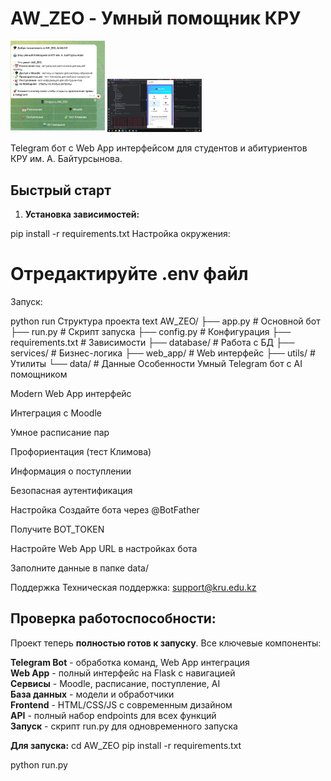 # AW_ZEO - Умный помощник КРУ
<img src="screenshots/view1.png" alt="w1" style="width: 30%; height: auto;">
<img src="screenshots/view2.png" alt="w2" style="width: 30%; height: auto;">

Telegram бот с Web App интерфейсом для студентов и абитуриентов КРУ им. А. Байтурсынова.

##  Быстрый старт

1. **Установка зависимостей:**

pip install -r requirements.txt
Настройка окружения:

# Отредактируйте .env файл
Запуск:

python run
Структура проекта
text
AW_ZEO/
├── app.py                 # Основной бот
├── run.py                # Скрипт запуска
├── config.py             # Конфигурация
├── requirements.txt      # Зависимости
├── database/            # Работа с БД
├── services/            # Бизнес-логика
├── web_app/             # Web интерфейс
├── utils/               # Утилиты
└── data/               # Данные
Особенности
Умный Telegram бот с AI помощником

Modern Web App интерфейс

Интеграция с Moodle

Умное расписание пар

Профориентация (тест Климова)

Информация о поступлении

Безопасная аутентификация

Настройка
Создайте бота через @BotFather

Получите BOT_TOKEN

Настройте Web App URL в настройках бота

Заполните данные в папке data/

Поддержка
Техническая поддержка: support@kru.edu.kz


## Проверка работоспособности:

Проект теперь **полностью готов к запуску**. Все ключевые компоненты:

 **Telegram Bot** - обработка команд, Web App интеграция  
 **Web App** - полный интерфейс на Flask с навигацией  
 **Сервисы** - Moodle, расписание, поступление, AI  
 **База данных** - модели и обработчики  
 **Frontend** - HTML/CSS/JS с современным дизайном  
 **API** - полный набор endpoints для всех функций  
 **Запуск** - скрипт run.py для одновременного запуска  

**Для запуска:**
cd AW_ZEO
pip install -r requirements.txt

python run.py
